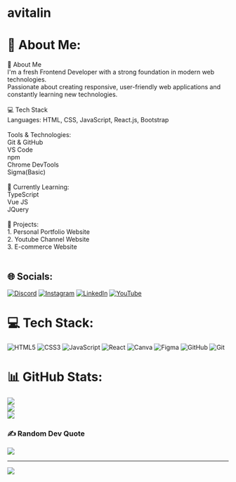 # avitalin
# 💫 About Me:
🚀 About Me<br>I'm a fresh Frontend Developer with a strong foundation in modern web technologies. <br>Passionate about creating responsive, user-friendly web applications and constantly learning new technologies.<br><br>💻 Tech Stack<br>Languages: HTML, CSS, JavaScript, React.js, Bootstrap<br><br>Tools & Technologies:<br>Git & GitHub<br>VS Code<br>npm<br>Chrome DevTools<br>Sigma(Basic)<br><br>🌱 Currently Learning:<br>TypeScript<br>Vue JS<br>JQuery<br><br>🎯 Projects:<br>1. Personal Portfolio Website<br>2. Youtube Channel Website<br>3. E-commerce Website<br><br>


## 🌐 Socials:
[![Discord](https://img.shields.io/badge/Discord-%237289DA.svg?logo=discord&logoColor=white)](https://discord.gg/avita79) [![Instagram](https://img.shields.io/badge/Instagram-%23E4405F.svg?logo=Instagram&logoColor=white)](https://instagram.com/https://www.instagram.com/avita_911_) [![LinkedIn](https://img.shields.io/badge/LinkedIn-%230077B5.svg?logo=linkedin&logoColor=white)](https://linkedin.com/in/https://www.linkedin.com/in/avita-lin-233811104/) [![YouTube](https://img.shields.io/badge/YouTube-%23FF0000.svg?logo=YouTube&logoColor=white)](https://youtube.com/@https://www.youtube.com/@avitalin_79) 

# 💻 Tech Stack:
![HTML5](https://img.shields.io/badge/html5-%23E34F26.svg?style=for-the-badge&logo=html5&logoColor=white) ![CSS3](https://img.shields.io/badge/css3-%231572B6.svg?style=for-the-badge&logo=css3&logoColor=white) ![JavaScript](https://img.shields.io/badge/javascript-%23323330.svg?style=for-the-badge&logo=javascript&logoColor=%23F7DF1E) ![React](https://img.shields.io/badge/react-%2320232a.svg?style=for-the-badge&logo=react&logoColor=%2361DAFB) ![Canva](https://img.shields.io/badge/Canva-%2300C4CC.svg?style=for-the-badge&logo=Canva&logoColor=white) ![Figma](https://img.shields.io/badge/figma-%23F24E1E.svg?style=for-the-badge&logo=figma&logoColor=white) ![GitHub](https://img.shields.io/badge/github-%23121011.svg?style=for-the-badge&logo=github&logoColor=white) ![Git](https://img.shields.io/badge/git-%23F05033.svg?style=for-the-badge&logo=git&logoColor=white)
# 📊 GitHub Stats:
![](https://github-readme-stats.vercel.app/api?username=avitalin&theme=blue_navy&hide_border=false&include_all_commits=false&count_private=false)<br/>
![](https://github-readme-streak-stats.herokuapp.com/?user=avitalin&theme=blue_navy&hide_border=false)<br/>
![](https://github-readme-stats.vercel.app/api/top-langs/?username=avitalin&theme=blue_navy&hide_border=false&include_all_commits=false&count_private=false&layout=compact)

### ✍️ Random Dev Quote
![](https://quotes-github-readme.vercel.app/api?type=vetical&theme=tokyonight)

---
[![](https://visitcount.itsvg.in/api?id=avitalin&icon=4&color=1)](https://visitcount.itsvg.in)

<!-- Proudly created with GPRM ( https://gprm.itsvg.in ) -->
